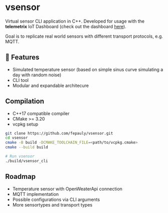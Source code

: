 # vsensor

Virtual sensor CLI application in C++. Developed for usage with the **telemetrix** IoT Dashboard (check out the dashboard [here](https://github.com/fepauly/telemetrix)).

Goal is to replicate real world sensors with different transport protocols, e.g. MQTT.

## 🔧 Features

- Simulated temperature sensor (based on simple sinus curve simulating a day with random noise)
- CLI tool
- Modular and expandable architecure

## Compilation

- C++17 compatible compiler
- CMake >= 3.20
- vcpkg setup

```bash
git clone https://github.com/fepauly/vsensor.git
cd vsensor
cmake -B build -DCMAKE_TOOLCHAIN_FILE=<path/to/vcpkg.cmake>
cmake --build build

# Run vsensor
./build/vsensor_cli
```

## Roadmap

- Temperature sensor with OpenWeaterApi connection
- MQTT implementation
- Possible configurations via CLI arguments
- More sensortypes and transport types